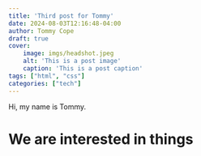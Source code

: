 ```yaml
---
title: 'Third post for Tommy'
date: 2024-08-03T12:16:48-04:00
author: Tommy Cope
draft: true
cover:
    image: imgs/headshot.jpeg
    alt: 'This is a post image'
    caption: 'This is a post caption'
tags: ["html", "css"]
categories: ["tech"]
---
```


Hi, my name is Tommy. 

# We are interested in things